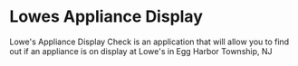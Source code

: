 # Lowes Appliance Display
 Lowe's Appliance Display Check is an application that will allow you to find out if an appliance is on display at Lowe's in Egg Harbor Township, NJ
